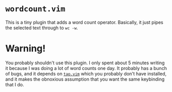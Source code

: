 # `wordcount.vim`

This is a tiny plugin that adds a word count operator. Basically, it just pipes the selected text
through to `wc -w`.

# Warning!

You probably shouldn't use this plugin. I only spent about 5 minutes writing it because I was doing
a lot of word counts one day. It probably has a bunch of bugs, and it depends on
[`tap.vim`](https://github.com/simonhicks/tap.vim) which you probably don't have installed, and it
makes the obnoxious assumption that you want the same keybinding that I do.

